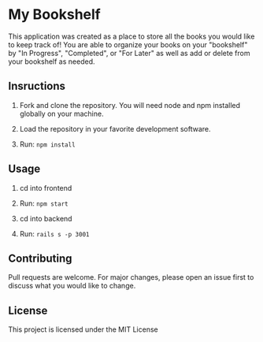 # My Bookshelf

This application was created as a place to store all the books you would like to keep track of!  You are able to organize your books on your "bookshelf" by "In Progress", "Completed", or "For Later" as well as add or delete from your bookshelf as needed.  

## Insructions

1. Fork and clone the repository.  You will need node and npm installed globally on your machine.

2. Load the repository in your favorite development software.

3. Run: ```npm install```

## Usage

1. cd into frontend

1. Run: ```npm start```

2. cd into backend

3. Run: ```rails s -p 3001```

## Contributing

Pull requests are welcome. For major changes, please open an issue first to discuss what you would like to change.

## License

This project is licensed under the MIT License
